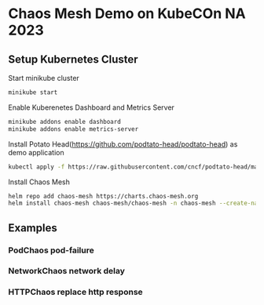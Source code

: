 # Chaos Mesh Demo on KubeCOn NA 2023

## Setup Kubernetes Cluster

Start minikube cluster

```bash
minikube start
```

Enable Kuberenetes Dashboard and Metrics Server

```bash
minikube addons enable dashboard
minikube addons enable metrics-server
```

Install Potato Head(https://github.com/podtato-head/podtato-head) as demo application

```bash
kubectl apply -f https://raw.githubusercontent.com/cncf/podtato-head/main/delivery/kubectl/manifest.yaml
```

Install Chaos Mesh

```bash
helm repo add chaos-mesh https://charts.chaos-mesh.org
helm install chaos-mesh chaos-mesh/chaos-mesh -n chaos-mesh --create-namespac
```

## Examples

### PodChaos pod-failure

### NetworkChaos network delay

### HTTPChaos replace http response
